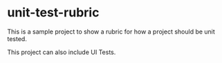 # unit-test-rubric
This is a sample project to show a rubric for how a project should be unit tested.

This project can also include UI Tests.
